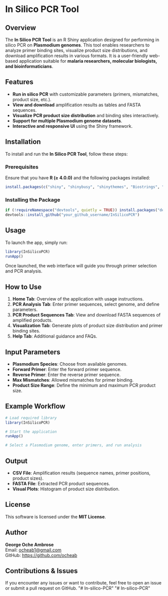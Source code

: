 # In Silico PCR Tool

## Overview
The **In Silico PCR Tool** is an R Shiny application designed for performing in silico PCR on **Plasmodium genomes**. This tool enables researchers to analyze primer binding sites, visualize product size distributions, and download amplification results in various formats. It is a user-friendly web-based application suitable for **malaria researchers, molecular biologists, and bioinformaticians**.

## Features
- **Run in silico PCR** with customizable parameters (primers, mismatches, product size, etc.).
- **View and download** amplification results as tables and FASTA sequences.
- **Visualize PCR product size distribution** and binding sites interactively.
- **Support for multiple Plasmodium genome datasets**.
- **Interactive and responsive UI** using the Shiny framework.

## Installation
To install and run the **In Silico PCR Tool**, follow these steps:
  
  ### Prerequisites
  Ensure that you have **R (≥ 4.0.0)** and the following packages installed:
  
  ```r
install.packages(c("shiny", "shinybusy", "shinythemes", "Biostrings", "DT", "shinyWidgets"))
```

### Installing the Package
```r
if (!requireNamespace("devtools", quietly = TRUE)) install.packages("devtools")
devtools::install_github("your_github_username/InSilicoPCR")
```

## Usage
To launch the app, simply run:
  
  ```r
library(InSilicoPCR)
runApp()
```

Once launched, the web interface will guide you through primer selection and PCR analysis.

## How to Use
1. **Home Tab**: Overview of the application with usage instructions.
2. **PCR Analysis Tab**: Enter primer sequences, select genome, and define parameters.
3. **PCR Product Sequences Tab**: View and download FASTA sequences of amplified products.
4. **Visualization Tab**: Generate plots of product size distribution and primer binding sites.
5. **Help Tab**: Additional guidance and FAQs.

## Input Parameters
- **Plasmodium Species**: Choose from available genomes.
- **Forward Primer**: Enter the forward primer sequence.
- **Reverse Primer**: Enter the reverse primer sequence.
- **Max Mismatches**: Allowed mismatches for primer binding.
- **Product Size Range**: Define the minimum and maximum PCR product size.

## Example Workflow
```r
# Load required library
library(InSilicoPCR)

# Start the application
runApp()

# Select a Plasmodium genome, enter primers, and run analysis
```

## Output
- **CSV File**: Amplification results (sequence names, primer positions, product sizes).
- **FASTA File**: Extracted PCR product sequences.
- **Visual Plots**: Histogram of product size distribution.

## License
This software is licensed under the **MIT License**.

## Author
**George Oche Ambrose**  
  Email: ocheab1@gmail.com  
GitHub: https://github.com/ocheab

## Contributions & Issues
If you encounter any issues or want to contribute, feel free to open an issue or submit a pull request on GitHub.
"# In-silico-PCR" 
"# In-silico-PCR" 
